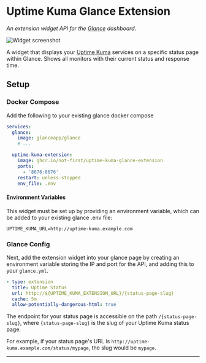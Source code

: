 # Uptime Kuma Glance Extension
_An extension widget API for the [Glance](https://github.com/glanceapp/glance) dashboard._

![Widget screenshot](https://github.com/user-attachments/assets/21cbbf7b-bc1b-4643-bcd1-c1db1fe55248)

A widget that displays your [Uptime Kuma](https://github.com/louislam/uptime-kuma) services on a specific status page within Glance. Shows all monitors with their current status and response time.

## Setup
### Docker Compose
Add the following to your existing glance docker compose
```yml
services:
  glance:
    image: glanceapp/glance
    # ...

  uptime-kuma-extension:
    image: ghcr.io/not-first/uptime-kuma-glance-extension
    ports:
      - '8676:8676'
    restart: unless-stopped
    env_file: .env
```
#### Environment Variables
This widget must be set up by providing an environment variable, which can be added to your existing glance .env file:
```env
UPTIME_KUMA_URL=http://uptime-kuma.example.com
```

### Glance Config
Next, add the extension widget into your glance page by creating an environment variable storing the IP and port for the API, and adding this to your `glance.yml`.
```yml
- type: extension
  title: Uptime Status
  url: http://${UPTIME_KUMA_EXTENSION_URL}/{status-page-slug}
  cache: 5m
  allow-potentially-dangerous-html: true
```
The endpoint for your status page is accessible on the path `/{status-page-slug}`, where `{status-page-slug}` is the slug of your Uptime Kuma status page.

For example, if your status page's URL is `http://uptime-kuma.example.com/status/mypage`, the slug would be `mypage`.

---

